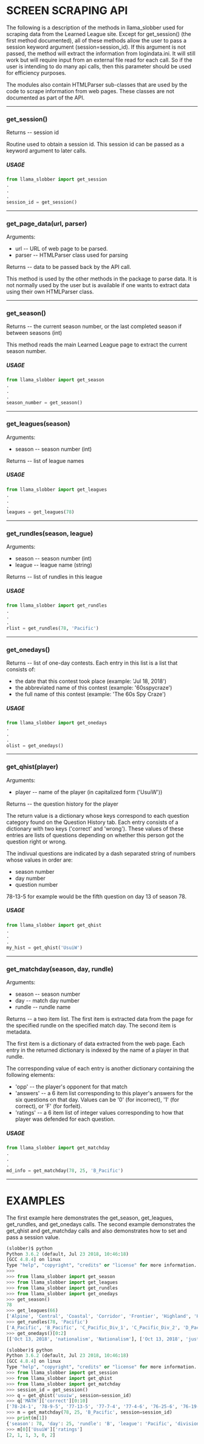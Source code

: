 # SCREEN SCRAPING API

The following is a description of the methods in llama_slobber used for scraping data from the Learned League site.
Except for get_session() (the first method documented), all of these methods allow the user to pass a session keyword
argument (session=session_id).  If this argument is not passed, the method will extract the information from logindata.ini.
It will still work but will require input from an external file read for each call.  So if the user is intending to do many
api calls, then this parameter should be used for efficiency purposes.

The modules also contain HTMLParser sub-classes that are used by the code to scrape information from web pages.
These classes are not documented as part of the API.

***

### get_session()

Returns -- session id

Routine used to obtain a session id.  This session id can be passed as a keyword argument to later calls.

##### USAGE

```python
from llama_slobber import get_session
.
.
.
session_id = get_session()
```

***

### get_page_data(url, parser)

Arguments:
  * url -- URL of web page to be parsed.
  * parser -- HTMLParser class used for parsing
  
Returns -- data to be passed back by the API call.

This method is used by the other methods in the package to parse data.  It is not normally used by the user
but is available if one wants to extract data using their own HTMLParser class.

***

### get_season()

Returns -- the current season number, or the last completed season if between seasons  (int)

This method reads the main Learned League page to extract the current season number.

##### USAGE

```python
from llama_slobber import get_season
.
.
.
season_number = get_season()
```

***

### get_leagues(season)

Arguments:
  * season -- season number (int)

Returns -- list of league names

##### USAGE

```python
from llama_slobber import get_leagues
.
.
.
leagues = get_leagues(78)
```

***

### get_rundles(season, league)

Arguments:
  * season -- season number (int)
  * league -- league name (string)

Returns -- list of rundles in this league

##### USAGE

```python
from llama_slobber import get_rundles
.
.
.
rlist = get_rundles(78, 'Pacific')
```

***

### get_onedays()

Returns -- list of one-day contests.  Each entry in this list is a list that consists of:
  * the date that this contest took place (example: 'Jul 18, 2018')
  * the abbreviated name of this contest (example: '60sspycraze')
  * the full name of this contest (example: 'The 60s Spy Craze')
  
##### USAGE

```python
from llama_slobber import get_onedays
.
.
.
olist = get_onedays()
```

***

### get_qhist(player)

Arguments:
  * player -- name of the player (in capitalized form ('UsuiW'))

Returns -- the question history for the player

The return value is a dictionary whose keys correspond to each question category found on the Question History tab.
Each entry consists of a dictionary with two keys ('correct' and 'wrong').  These values of these entries are lists
of questions depending on whether this person got the question right or wrong.

The indivual questions are indicated by a dash separated string of numbers whose values in order are:
  * season number
  * day number
  * question number

78-13-5 for example would be the fifth question on day 13 of season 78.

##### USAGE

```python
from llama_slobber import get_qhist
.
.
.
my_hist = get_qhist('UsuiW')
```

***

### get_matchday(season, day, rundle)

Arguments:
  * season -- season number
  * day -- match day number
  * rundle -- rundle name
  
Returns -- a two item list.  The first item is extracted data from the
page for the specified rundle on the specified match day.
The second item is metadata.

The first item is a dictionary of data extracted from the web page.  Each entry in the returned dictionary
is indexed by the name of a player in that rundle.

The corresponding value of each entry is another dictionary containing the following elements:
  * 'opp' -- the player's opponent for that match
  * 'answers' -- a 6 item list corresponding to this player's answers for the six questions on that day.  Values can be '0' (for incorrect), '1' (for correct), or 'F' (for forfeit).
  * 'ratings' -- a 6 item list of integer values corresponding to how that player was defended for each question.
  
##### USAGE
  
```python
from llama_slobber import get_matchday
.
.
.
md_info = get_matchday(78, 25, 'B_Pacific')
```
  
***

# EXAMPLES

The first example here demonstrates the get_season, get_leagues, get_rundles, and get_onedays calls.  The second example
demonstrates the get_qhist and get_matchday calls and also demonstrates how to set and pass a session value.

```python
(slobber)$ python
Python 3.6.2 (default, Jul 23 2018, 10:46:18)
[GCC 4.8.4] on linux
Type "help", "copyright", "credits" or "license" for more information.
>>>
>>> from llama_slobber import get_season
>>> from llama_slobber import get_leagues
>>> from llama_slobber import get_rundles
>>> from llama_slobber import get_onedays
>>> get_season()
78
>>> get_leagues(66)
['Alpine', 'Central', 'Coastal', 'Corridor', 'Frontier', 'Highland', 'Horizon', 'Maritime', 'Memorial', 'Meridian', 'Metro', 'Midland', 'Pacific', 'Seaboard', 'Sequoia', 'Skyline', 'Sugarloaf']
>>> get_rundles(78, 'Pacific')
['A_Pacific', 'B_Pacific', 'C_Pacific_Div_1', 'C_Pacific_Div_2', 'D_Pacific_Div_1', 'D_Pacific_Div_2', 'E_Pacific_Div_1', 'E_Pacific_Div_2', 'R_Pacific_Div_1', 'R_Pacific_Div_2']
>>> get_onedays()[0:2]
[['Oct 13, 2018', 'nationalism', 'Nationalism'], ['Oct 13, 2018', 'justimagesmathematics', 'Just Images Mathematics']]
```

```python
(slobber)$ python
Python 3.6.2 (default, Jul 23 2018, 10:46:18)
[GCC 4.8.4] on linux
Type "help", "copyright", "credits" or "license" for more information.
>>> from llama_slobber import get_session
>>> from llama_slobber import get_qhist
>>> from llama_slobber import get_matchday
>>> session_id = get_session()
>>> q = get_qhist('usuiw', session=session_id)
>>> q['MATH']['correct'][0:10]
['78-24-1', '78-9-5', '77-13-5', '77-7-4', '77-4-6', '76-25-6', '76-19-2', '76-1 1-2', '76-7-1', '75-25-1']
>>> m = get_matchday(78, 25, 'B_Pacific', session=session_id)
>>> print(m[1])
{'season': 78, 'day': 25, 'rundle': 'B', 'league': 'Pacific', 'division': 0}
>>> m[0]['UsuiW']['ratings']
[2, 1, 1, 3, 0, 2]
```
